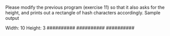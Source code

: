 Please modify the previous program (exercise 11) so that it also asks for the height, and prints out a rectangle of hash characters accordingly.
Sample output

Width: 10
Height: 3
##########
##########
##########